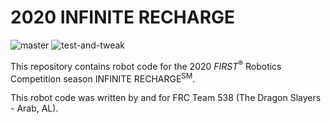 # 2020 INFINITE RECHARGE

![master](https://github.com/frc538/2020-infinite-recharge/workflows/Java%20CI%20with%20Gradle/badge.svg) ![test-and-tweak](https://github.com/frc538/2020-infinite-recharge/workflows/Java%20CI%20with%20Gradle/badge.svg?branch=test-and-tweak)

This repository contains robot code for the 2020 *FIRST*<sup>&reg;</sup> Robotics Competition season INFINITE RECHARGE<sup>SM</sup>.

This robot code was written by and for FRC Team 538 (The Dragon Slayers - Arab, AL).
